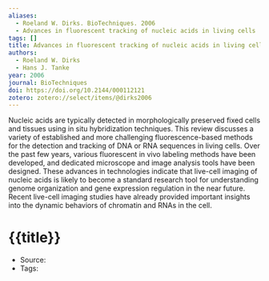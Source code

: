 ```yaml
---
aliases:
  - Roeland W. Dirks. BioTechniques. 2006
  - Advances in fluorescent tracking of nucleic acids in living cells
tags: []
title: Advances in fluorescent tracking of nucleic acids in living cells
authors:
  - Roeland W. Dirks
  - Hans J. Tanke
year: 2006
journal: BioTechniques
doi: https://doi.org/10.2144/000112121
zotero: zotero://select/items/@dirks2006
---
```

<!-- START_ABSTRACT -->
Nucleic acids are typically detected in morphologically preserved fixed cells and tissues using in situ hybridization techniques. This review discusses a variety of established and more challenging fluorescence-based methods for the detection and tracking of DNA or RNA sequences in living cells. Over the past few years, various fluorescent in vivo labeling methods have been developed, and dedicated microscope and image analysis tools have been designed. These advances in technologies indicate that live-cell imaging of nucleic acids is likely to become a standard research tool for understanding genome organization and gene expression regulation in the near future. Recent live-cell imaging studies have already provided important insights into the dynamic behaviors of chromatin and RNAs in the cell.
<!-- END_ABSTRACT -->

<!-- START_TEMPLATE -->
# {{title}}

- Source:
- Tags: 
<!-- END_TEMPLATE -->